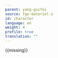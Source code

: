 ```yaml
---
parent: yang-guifei
source: fgo-material-x
id: character
language: en
weight: 4
profile: true
translation: ""
---
```


{{missing}}
